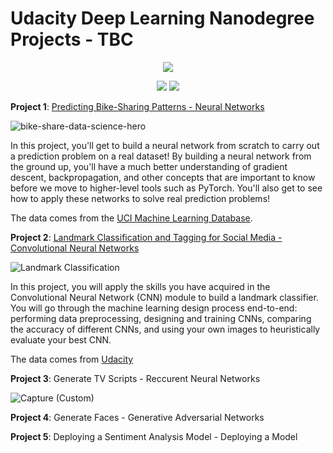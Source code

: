 # Udacity Deep Learning Nanodegree Projects - TBC

<p align='center'>
<a href="https://www.udacity.com/" target="_blank">
<img src="https://user-images.githubusercontent.com/47558926/123519864-72011e80-d6b6-11eb-8d66-64eff640ba0e.png" />
  </a>
</p>

<p align='center'>
<img src="https://img.shields.io/badge/PyTorch%20-%23EE4C2C.svg?&style=for-the-badge&logo=PyTorch&logoColor=white" /> <img src="https://img.shields.io/badge/python%20-%2314354C.svg?&style=for-the-badge&logo=python&logoColor=white"/>
</p>

**Project 1**: [Predicting Bike-Sharing Patterns - Neural Networks](https://github.com/tselest/Udacity_Deep_Learning_ND_Projects/tree/main/Predicting%20Bike%20Sharing%20Patterns)

![bike-share-data-science-hero](https://user-images.githubusercontent.com/47558926/123308703-a943c400-d52c-11eb-8e64-7a74ae2f16fe.png)

In this project, you'll get to build a neural network from scratch to carry out a prediction problem on a real dataset! By building a neural network from the ground up, you'll have a much better understanding of gradient descent, backpropagation, and other concepts that are important to know before we move to higher-level tools such as PyTorch. You'll also get to see how to apply these networks to solve real prediction problems!

The data comes from the [UCI Machine Learning Database](https://archive.ics.uci.edu/ml/datasets/Bike+Sharing+Dataset).

**Project 2**: [Landmark Classification and Tagging for Social Media - Convolutional Neural Networks](https://github.com/tselest/Udacity_Deep_Learning_ND_Projects/tree/main/Landmark%20Classification%20and%20Tagging%20for%20Social%20Media)

![Landmark Classification](https://user-images.githubusercontent.com/47558926/123312104-9206d580-d530-11eb-8f58-9a37a15be704.jpg)

In this project, you will apply the skills you have acquired in the Convolutional Neural Network (CNN) module to build a landmark classifier. You will go through the machine learning design process end-to-end: performing data preprocessing, designing and training CNNs, comparing the accuracy of different CNNs, and using your own images to heuristically evaluate your best CNN.

The data comes from [Udacity](https://udacity-dlnfd.s3-us-west-1.amazonaws.com/datasets/landmark_images.zip)

**Project 3**: Generate TV Scripts - Reccurent Neural Networks

![Capture (Custom)](https://user-images.githubusercontent.com/47558926/131215030-cd7d152b-7c5b-4d4b-b5ec-e3390e040606.PNG)

**Project 4**: Generate Faces - Generative Adversarial Networks

**Project 5**: Deploying a Sentiment Analysis Model - Deploying a Model
